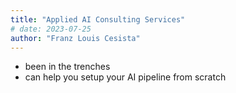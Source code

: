 ```yaml
---
title: "Applied AI Consulting Services"
# date: 2023-07-25
author: "Franz Louis Cesista"
---
```


- been in the trenches
- can help you setup your AI pipeline from scratch

